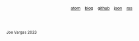 <br />
<br />
<br />
<br />
<br />
<br />
<br />
<br />
<br />
<br />
<br />
<br />
<div style="color: #111; margin: auto; width: 100%; text-align: center; font-family: 'Helvetica'">
  <a href="atom.xml" style="color: #111; font-size: smaller">atom</a>
  &nbsp;
  <a href="index.html" style="color: #111; font-size: smaller">blog</a>
  &nbsp;
  <a href="https://github.com/jxv" style="color: #111; font-size: smaller">github</a>
  &nbsp;
  <a href="feed.json" style="color: #111; font-size: smaller">json</a>
  &nbsp;
  <a href="rss.xml" style="color: #111; font-size: smaller">rss</a>
</div>
<br />
<br />
<br />
<div class="footer" style="font-size: x-small;">Joe Vargas <span class="copy"></span> 2023<br/><br/></div>
